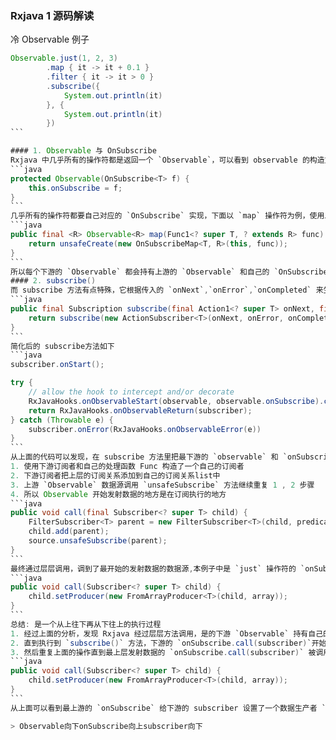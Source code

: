 ### Rxjava 1 源码解读
冷 Observable 例子
````java
Observable.just(1, 2, 3)
        .map { it -> it + 0.1 }
        .filter { it -> it > 0 }
        .subscribe({
            System.out.println(it)
        }, {
            System.out.println(it)
        })
```

#### 1. Observable 与 OnSubscribe
Rxjava 中几乎所有的操作符都是返回一个 `Observable`，可以看到 observable 的构造方法需要传入一个 `OnSubscribe`
```java
protected Observable(OnSubscribe<T> f) {
    this.onSubscribe = f;
}
```
几乎所有的操作符都要自己对应的 `OnSubscribe` 实现，下面以 `map` 操作符为例，使用上游 `Observable` 和 map 操作符的 `Func1` 函数来构造一个 `OnSubscribeMap` 实例，从而构造一个新的 `Observable` 返回给下游
```java
public final <R> Observable<R> map(Func1<? super T, ? extends R> func) {
    return unsafeCreate(new OnSubscribeMap<T, R>(this, func));
}
```
所以每个下游的 `Observable` 都会持有上游的 `Observable` 和自己的 `OnSubscribe`.
#### 2. subscribe()
而 subscribe 方法有点特殊，它根据传入的 `onNext`,`onError`,`onCompleted` 来生成一个 `Subscriber` 然后调用 `subscribe` 方法返回一个 `Subscription`
```java
public final Subscription subscribe(final Action1<? super T> onNext, final Action1<Throwable> onError, final Action0 onCompleted) {
    return subscribe(new ActionSubscriber<T>(onNext, onError, onCompleted));
}
```
简化后的 subscribe方法如下
```java
subscriber.onStart();

try {
    // allow the hook to intercept and/or decorate
    RxJavaHooks.onObservableStart(observable, observable.onSubscribe).call(subscriber);
    return RxJavaHooks.onObservableReturn(subscriber);
} catch (Throwable e) {
    subscriber.onError(RxJavaHooks.onObservableError(e))
}
```
从上面的代码可以发现，在 subscribe 方法里把最下游的 `observable` 和 `onSubscribe` 传到了 `onObservableStart` 方法里，最终调用了，最下游 `onSubscribe` 的 call 方法.里面做了3件事
1. 使用下游订阅者和自己的处理函数 Func 构造了一个自己的订阅者
2. 下游订阅者把上层的订阅关系添加到自己的订阅关系list中
3. 上游 `Observable` 数据源调用 `unsafeSubscribe` 方法继续重复 1 , 2 步骤
4. 所以 Observable 开始发射数据的地方是在订阅执行的地方
```java
public void call(final Subscriber<? super T> child) {
    FilterSubscriber<T> parent = new FilterSubscriber<T>(child, predicate);
    child.add(parent);
    source.unsafeSubscribe(parent);
}
```
最终通过层层调用，调到了最开始的发射数据的数据源,本例子中是 `just` 操作符的 `onSubscribe` 的 call 方法
```java
public void call(Subscriber<? super T> child) {
    child.setProducer(new FromArrayProducer<T>(child, array));
}
```
总结: 是一个从上往下再从下往上的执行过程
1. 经过上面的分析，发现 Rxjava 经过层层方法调用，是的下游 `Observable` 持有自己的 `onSubscribe` ，下游的 `onSubscribe` 持有上游 `Observable` 和自己的处理方法 Func.
2. 直到执行到 `subscribe()` 方法，下游的 `onSubscribe.call(subscriber)`开始执行，内部生成自己的 `subscriber` 持有下游的 `subscriber` 和 自己的处理函数 Func.
3. 然后重复上面的操作直到最上层发射数据的 `onSubscribe.call(subscriber)` 被调用
```java
public void call(Subscriber<? super T> child) {
    child.setProducer(new FromArrayProducer<T>(child, array));
}
```
从上面可以看到最上游的 `onSubscribe` 给下游的 subscriber 设置了一个数据生产者 `FromArrayProducer`,数据生产者持有下游监听者和数据，直到最下游的监听者调用了 `producer.request` 方法，producer 则发射数据，从最上游的监听者的 `onNext` 方法开始处理数据然后再调用下层监听者的 `onNext` 方法

> Observable向下onSubscribe向上subscriber向下